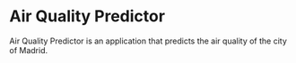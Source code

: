 # Air Quality Predictor
Air Quality Predictor is an application that predicts the air quality of the city of Madrid.
